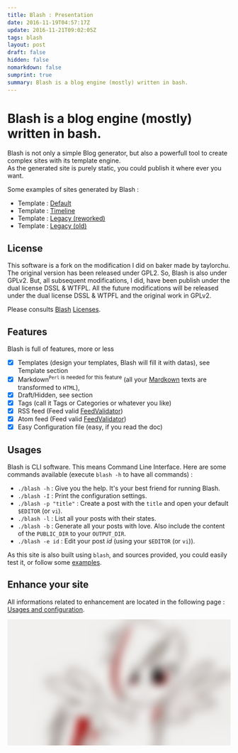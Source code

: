 ```yaml
---
title: Blash : Presentation
date: 2016-11-19T04:57:17Z
update: 2016-11-21T09:02:05Z
tags: blash
layout: post
draft: false
hidden: false
nomarkdown: false
sumprint: true
summary: Blash is a blog engine (mostly) written in bash.
---
```


# Blash is a blog engine (mostly) written in bash.

Blash is not only a simple Blog generator, but also a powerfull tool to create complex sites with its template engine.  
As the generated site is purely static, you could publish it where ever you want.

Some examples of sites generated by Blash :

- Template : [Default][tpl1]
- Template : [Timeline][tpl2]
- Template : [Legacy (reworked)][tpl3]
- Template : [Legacy (old)][tpl4]

[tpl1]: https://flyounet.net/projets/blash-template-default "A Blash example site with default template"
[tpl2]: https://flyounet.net/projets/blash-template-timeline "A Blash example site with the Timeline template"
[tpl3]: https://flyounet.net/projets/blash-template-legacy "A Blash example site with the Old Baker style template reworked"
[tpl4]: https://flyounet.net/projets/blash-template-legacy-old "A Blash example site with the Old Baker style template"

License <a id="license"></a>
-------

This software is a fork on the modification I did on baker made by taylorchu. The original version has been released under GPL2. So, Blash is also under GPLv2.
But, all subsequent modifications, I did, have been publish under the dual license DSSL & WTFPL.
All the future modifications will be released under the dual license DSSL & WTPFL and the original work in GPLv2.

Please consults [Blash][bl] [Licenses][lic].

Features <a id="features"></a>
--------

Blash is full of features, more or less 

- [x] Templates (design your templates, Blash will fill it with datas), see Template section
- [x] Markdown<sup>`Perl` is needed for this feature</sup> (all your [Mardkown][mkd] texts are transformed to `HTML`),
- [x] Draft/Hidden, see section
- [x] Tags (call it Tags or Categories or whatever you like)
- [x] RSS feed (Feed valid [FeedValidator](http://feedvalidator.org/))
- [x] Atom feed (Feed valid [FeedValidator](http://feedvalidator.org/))
- [x] Easy Configuration file (easy, if you read the doc)

## Usages

Blash is CLI software. This means Command Line Interface. Here are some commands available (execute `blash -h` to have all commands) :

- `./blash -h` : Give you the help. It's your best friend for running Blash.
- `./blash -I` : Print the configuration settings.
- `./blash -p "title"` : Create a post with the `title` and open your default `$EDITOR` (or `vi`).
- `./blash -l` : List all your posts with their states.
- `./blash -b` : Generate all your posts with love. Also include the content of the `PUBLIC_DIR` to your `OUTPUT_DIR`.
- `./blash -e id` : Edit your post _id_ (using your `$EDITOR` (or `vi`)).

As this site is also built using `blash`, and sources provided, you could easily test it, or follow some [examples][bex].

## Enhance your site

All informations related to enhancement are located in the following page : [Usages and configuration][usage].


<span style='margin:auto'>![blash](https://github.com/Flyounet/blash/raw/master/themes/default/public/image/blash.jpg)</span>



[bl]: https://github.com/Flyounet/blash/ "Github Repository of Blash"
[lic]: 2016-11-14-blash-licenses.html "All Blash Licenses"
[mkd]: 2016-11-01-markdown.html "Markdown presentation"
[bex]: 2016-11-06-blash-examples.html
[df]: http://daringfireball.net/projects/markdown/ "John Gruber's Markdown implementation"
[usage]: 2016-11-14-blash-usages-and-configuration.html "Beginner help"

